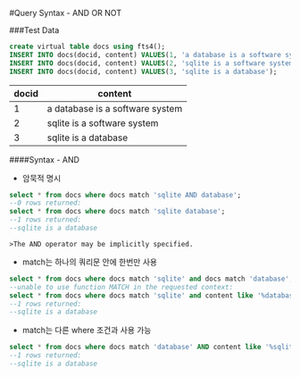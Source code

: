 #Query Syntax - AND OR NOT

###Test Data
  ```SQL
  create virtual table docs using fts4();
  INSERT INTO docs(docid, content) VALUES(1, 'a database is a software system');
  INSERT INTO docs(docid, content) VALUES(2, 'sqlite is a software system');
  INSERT INTO docs(docid, content) VALUES(3, 'sqlite is a database');
  ```
|docid|content|
|----|----|
|1|a database is a software system|
|2|sqlite is a software system|
|3|sqlite is a database|

  
####Syntax - AND
  * 암묵적 명시
  
  ```SQL
  select * from docs where docs match 'sqlite AND database';
  --0 rows returned:
  select * from docs where docs match 'sqlite database';
  --1 rows returned:
  --sqlite is a database
  ```````
  
    >The AND operator may be implicitly specified.
 
  * match는 하나의 쿼리문 안에 한번만 사용
  
  ```SQL
  select * from docs where docs match 'sqlite' and docs match 'database';
  --unable to use function MATCH in the requested context:
  select * from docs where docs match 'sqlite' and content like '%database%';
  --1 rows returned:
  --sqlite is a database
  ```
  * match는 다른 where 조건과 사용 가능
  
  ```SQL
  select * from docs where docs match 'database' AND content like '%sqlite%';
  --1 rows returned:
  --sqlite is a database
  ```
  
  

